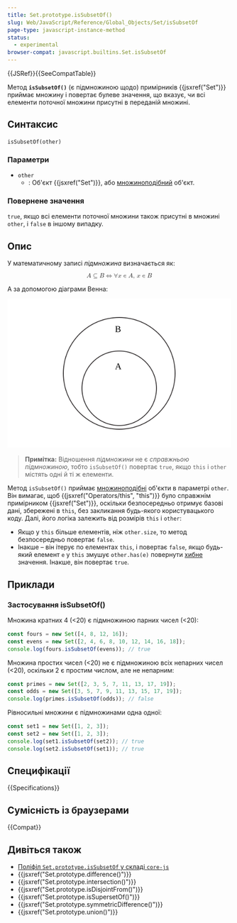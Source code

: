 ```yaml
---
title: Set.prototype.isSubsetOf()
slug: Web/JavaScript/Reference/Global_Objects/Set/isSubsetOf
page-type: javascript-instance-method
status:
  - experimental
browser-compat: javascript.builtins.Set.isSubsetOf
---
```


{{JSRef}}{{SeeCompatTable}}

Метод **`isSubsetOf()`** (є підмножиною щодо) примірників {{jsxref("Set")}} приймає множину і повертає булеве значення, що вказує, чи всі елементи поточної множини присутні в переданій множині.

## Синтаксис

```js-nolint
isSubsetOf(other)
```

### Параметри

- `other`
  - : Об'єкт {{jsxref("Set")}}, або [множиноподібний](/uk/docs/Web/JavaScript/Reference/Global_Objects/Set#mnozhynopodibni-obiekty) об'єкт.

### Повернене значення

`true`, якщо всі елементи поточної множини також присутні в множині `other`, і `false` в іншому випадку.

## Опис

У математичному записі _підмножина_ визначається як:

<math display="block"><semantics><mrow><mi>A</mi><mo>⊆</mo><mi>B</mi><mo stretchy="false">⇔</mo><mo>∀</mo><mi>x</mi><mo>∊</mo><mi>A</mi><mo>,</mo><mspace width="0.16666666666666666em"></mspace><mi>x</mi><mo>∊</mo><mi>B</mi></mrow><annotation encoding="TeX">A\subseteq B \Leftrightarrow \forall x\in A,\,x\in B</annotation></semantics></math>

А за допомогою діаграми Венна:

![Діаграма Венна з двома колами. A є підмножиною B, оскільки A повністю вміщена всередині B.](diagram.svg)

> **Примітка:** Відношення _підмножини_ не є _справжньою підмножиною_, тобто `isSubsetOf()` повертає `true`, якщо `this` і `other` містять одні й ті ж елементи.

Метод `isSubsetOf()` приймає [множиноподібні](/uk/docs/Web/JavaScript/Reference/Global_Objects/Set#mnozhynopodibni-obiekty) об'єкти в параметрі `other`. Він вимагає, щоб {{jsxref("Operators/this", "this")}} було справжнім примірником {{jsxref("Set")}}, оскільки безпосередньо отримує базові дані, збережені в `this`, без закликання будь-якого користувацького коду. Далі, його логіка залежить від розмірів `this` і `other`:

- Якщо у `this` більше елементів, ніж `other.size`, то метод безпосередньо повертає `false`.
- Інакше – він ітерує по елементах `this`, і повертає `false`, якщо будь-який елемент `e` у `this` змушує `other.has(e)` повернути [хибне](/uk/docs/Glossary/Falsy) значення. Інакше, він повертає `true`.

## Приклади

### Застосування isSubsetOf()

Множина кратних 4 (<20) є підмножиною парних чисел (<20):

```js
const fours = new Set([4, 8, 12, 16]);
const evens = new Set([2, 4, 6, 8, 10, 12, 14, 16, 18]);
console.log(fours.isSubsetOf(evens)); // true
```

Множина простих чисел (<20) не є підмножиною всіх непарних чисел (<20), оскільки 2 є простим числом, але не непарним:

```js
const primes = new Set([2, 3, 5, 7, 11, 13, 17, 19]);
const odds = new Set([3, 5, 7, 9, 11, 13, 15, 17, 19]);
console.log(primes.isSubsetOf(odds)); // false
```

Рівносильні множини є підмножинами одна одної:

```js
const set1 = new Set([1, 2, 3]);
const set2 = new Set([1, 2, 3]);
console.log(set1.isSubsetOf(set2)); // true
console.log(set2.isSubsetOf(set1)); // true
```

## Специфікації

{{Specifications}}

## Сумісність із браузерами

{{Compat}}

## Дивіться також

- [Поліфіл `Set.prototype.isSubsetOf` у складі `core-js`](https://github.com/zloirock/core-js#new-set-methods)
- {{jsxref("Set.prototype.difference()")}}
- {{jsxref("Set.prototype.intersection()")}}
- {{jsxref("Set.prototype.isDisjointFrom()")}}
- {{jsxref("Set.prototype.isSupersetOf()")}}
- {{jsxref("Set.prototype.symmetricDifference()")}}
- {{jsxref("Set.prototype.union()")}}
